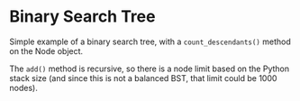 # Binary Search Tree

Simple example of a binary search tree, with a `count_descendants()` method on the Node object.

The `add()` method is recursive, so there is a node limit based on the Python stack size (and since
this is not a balanced BST, that limit could be 1000 nodes).
